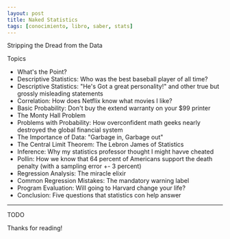 ```yaml
---
layout: post
title: Naked Statistics
tags: [conocimiento, libro, saber, stats]
---
```


<!--Resumen-->
Stripping the Dread from the Data

Topics 

- What's the Point?
- Descriptive Statistics: Who was the best baseball player of all time?
- Descriptive Statistics: "He's Got a great personality!" and other true but grossly misleading statements
- Correlation: How does Netflix know what movies I like?
- Basic Probability: Don't buy the extend warranty on your $99 printer
- The Monty Hall Problem
- Problems with Probability: How overconfident math geeks nearly destroyed the global financial system 
- The Importance of Data: "Garbage in, Garbage out"
- The Central Limit Theorem: The Lebron James of Statistics
- Inference: Why my statistics professor thought I might havve cheated
- Pollin: How we know that 64 percent of Americans support the death penalty (with a sampling error +- 3 percent)
- Regression Analysis: The miracle elixir
- Common Regression Mistakes: The mandatory warning label
- Program Evaluation: Will going to Harvard change your life?
- Conclusion: Five questions that statistics con help answer

---

<!--more-->
TODO
  
Thanks for reading!